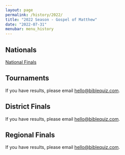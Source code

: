 ```yaml
---
layout: page
permalink: /history/2022/
title: "2022 Season - Gospel of Matthew"
date: "2022-07-31"
menubar: menu_history
---
```


## Nationals

<a href="{% link _pages/history/2022/nationals.md %}" class="button is-primary">National Finals</a>

## Tournaments
If you have results, please email <hello@biblequiz.com>.

## District Finals
If you have results, please email <hello@biblequiz.com>.

## Regional Finals
If you have results, please email <hello@biblequiz.com>.
